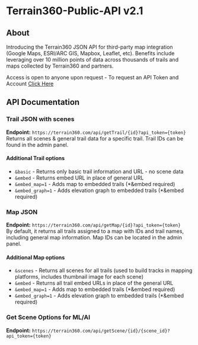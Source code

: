 # Terrain360-Public-API v2.1

## About
Introducing the Terrain360 JSON API for third-party map integration (Google Maps, ESRI/ARC GIS, Mapbox, Leaflet, etc). Benefits include leveraging over 10 million points of data across thousands of trails and maps collected by Terrain360 and partners. 

Access is open to anyone upon request - To request an API Token and Account [Click Here](https://www.terrain360.com/contact)

## API Documentation

### Trail JSON with scenes

**Endpoint:** `https://terrain360.com/api/getTrail/{id}?api_token={token}`  
Returns all scenes & general trail data for a specific trail. Trail IDs can be found in the admin panel.

#### Additional Trail options
- `&basic` - Returns only basic trail information and URL - no scene data
- `&embed` - Returns embed URL in place of general URL
- `&embed_map=1` - Adds map to embedded trails (*&embed required)
- `&embed_graph=1` - Adds elevation graph to embedded trails (*&embed required)

### Map JSON

**Endpoint:** `https://terrain360.com/api/getMap/{id}?api_token={token}`  
By default, it returns all trails assigned to a map with IDs and trail names, including general map information. Map IDs can be located in the admin panel.

#### Additional Map options
- `&scenes` - Returns all scenes for all trails (used to build tracks in mapping platforms, includes thumbnail image for each scene)
- `&embed` - Returns all trail embed URLs in place of the general URL
- `&embed_map=1` - Adds map to embedded trails (*&embed required)
- `&embed_graph=1` - Adds elevation graph to embedded trails (*&embed required)

### Get Scene Options for ML/AI

**Endpoint:** `https://terrain360.com/api/getScene/{id}/{scene_id}?api_token={token}`
